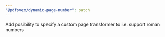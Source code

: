 ```yaml
---
"@pdfsvex/dynamic-page-number": patch
---
```


Add posibility to specify a custom page transformer to i.e. support roman numbers
